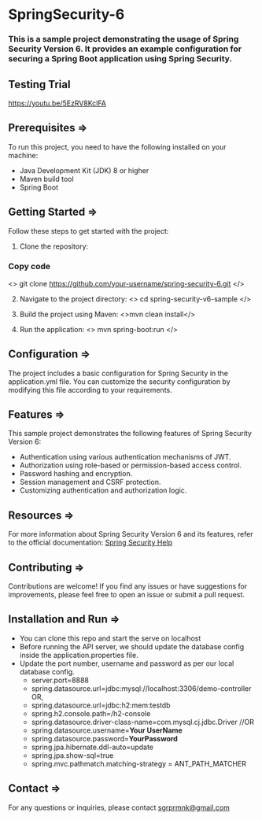 # SpringSecurity-6
### This is a sample project demonstrating the usage of Spring Security Version 6. It provides an example configuration for securing a Spring Boot application using Spring Security.
## Testing Trial
https://youtu.be/5EzRV8KclFA

## Prerequisites =>
To run this project, you need to have the following installed on your machine:

-    Java Development Kit (JDK) 8 or higher
-    Maven build tool
-    Spring Boot
## Getting Started =>
Follow these steps to get started with the project:

1. Clone the repository:
### Copy code
<> git clone https://github.com/your-username/spring-security-6.git </>

2. Navigate to the project directory:
<> cd spring-security-v6-sample </>

3. Build the project using Maven:
<>mvn clean install</>
4. Run the application:
   <> mvn spring-boot:run </>

## Configuration =>
The project includes a basic configuration for Spring Security in the application.yml file. You can customize the security configuration by modifying this file according to your requirements.

## Features =>
This sample project demonstrates the following features of Spring Security Version 6:

-    Authentication using various authentication mechanisms of JWT.
-    Authorization using role-based or permission-based access control.
-    Password hashing and encryption.
-    Session management and CSRF protection.
-    Customizing authentication and authorization logic.

## Resources =>
For more information about Spring Security Version 6 and its features, refer to the official documentation:
<a href="https://spring.io/projects/spring-security/">Spring Security Help</a>

## Contributing =>
Contributions are welcome! If you find any issues or have suggestions for improvements, please feel free to open an issue or submit a pull request.

## Installation and Run =>
-  You can clone this repo and start the serve on localhost
-   Before running the API server, we should update the database config inside the application.properties file.
-   Update the port number, username and password as per our local database config.
    -   server.port=8888
    -   spring.datasource.url=jdbc:mysql://localhost:3306/demo-controller OR,
    -   spring.datasource.url=jdbc:h2:mem:testdb
    -   spring.h2.console.path=/h2-console
    -   spring.datasource.driver-class-name=com.mysql.cj.jdbc.Driver //OR 
    -   spring.datasource.username=**Your UserName**
    -   spring.datasource.password=**YourPassword**
    -   spring.jpa.hibernate.ddl-auto=update
    -   spring.jpa.show-sql=true
    -   spring.mvc.pathmatch.matching-strategy = ANT_PATH_MATCHER

## Contact =>
For any questions or inquiries, please contact sgrprmnk@gmail.com
